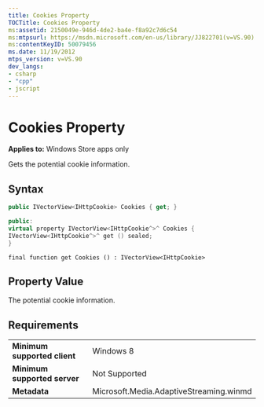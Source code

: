 ```yaml
---
title: Cookies Property
TOCTitle: Cookies Property
ms:assetid: 2150049e-946d-4de2-ba4e-f8a92c7d6c54
ms:mtpsurl: https://msdn.microsoft.com/en-us/library/JJ822701(v=VS.90)
ms:contentKeyID: 50079456
ms.date: 11/19/2012
mtps_version: v=VS.90
dev_langs:
- csharp
- "cpp"
- jscript
---
```


# Cookies Property

**Applies to:** Windows Store apps only

Gets the potential cookie information.

## Syntax

```csharp
public IVectorView<IHttpCookie> Cookies { get; }
```

```cpp
public:
virtual property IVectorView<IHttpCookie^>^ Cookies {
IVectorView<IHttpCookie^>^ get () sealed;
}
```

```jscript
final function get Cookies () : IVectorView<IHttpCookie>
```

## Property Value

The potential cookie information.

## Requirements

|||
|--- |--- |
|**Minimum supported client**|Windows 8|
|**Minimum supported server**|Not Supported|
|**Metadata**|Microsoft.Media.AdaptiveStreaming.winmd|

